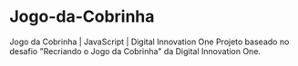 # Jogo-da-Cobrinha
Jogo da Cobrinha | JavaScript | Digital Innovation One
Projeto baseado no desafio "Recriando o Jogo da Cobrinha" da Digital Innovation One.
